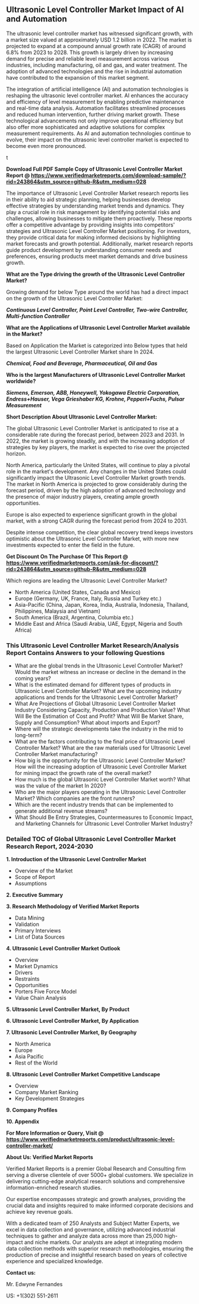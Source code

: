 <h2>Ultrasonic Level Controller Market Impact of AI and Automation</h2><p>The ultrasonic level controller market has witnessed significant growth, with a market size valued at approximately USD 1.2 billion in 2022. The market is projected to expand at a compound annual growth rate (CAGR) of around 6.8% from 2023 to 2028. This growth is largely driven by increasing demand for precise and reliable level measurement across various industries, including manufacturing, oil and gas, and water treatment. The adoption of advanced technologies and the rise in industrial automation have contributed to the expansion of this market segment.</p><p>The integration of artificial intelligence (AI) and automation technologies is reshaping the ultrasonic level controller market. AI enhances the accuracy and efficiency of level measurement by enabling predictive maintenance and real-time data analysis. Automation facilitates streamlined processes and reduced human intervention, further driving market growth. These technological advancements not only improve operational efficiency but also offer more sophisticated and adaptive solutions for complex measurement requirements. As AI and automation technologies continue to evolve, their impact on the ultrasonic level controller market is expected to become even more pronounced.</p>t</p><p id="" class=""><strong>Download Full PDF Sample Copy of Ultrasonic Level Controller Market Report @ <a href="https://www.verifiedmarketreports.com/download-sample/?rid=243864&utm_source=github-R&utm_medium=028" target="_blank">https://www.verifiedmarketreports.com/download-sample/?rid=243864&utm_source=github-R&utm_medium=028</a></strong></p><p>The importance of&nbsp;Ultrasonic Level Controller Market research reports lies in their ability to aid strategic planning, helping businesses develop effective strategies by understanding market trends and dynamics. They play a crucial role in risk management by identifying potential risks and challenges, allowing businesses to mitigate them proactively. These reports offer a competitive advantage by providing insights into competitors' strategies and Ultrasonic Level Controller Market positioning. For investors, they provide critical data for making informed decisions by highlighting market forecasts and growth potential. Additionally, market research reports guide product development by understanding consumer needs and preferences, ensuring products meet market demands and drive business growth.</p><p><strong>What are the&nbsp;Type driving the growth of the Ultrasonic Level Controller Market?</strong></p><p id="" class="">Growing demand for below Type around the world has had a direct impact on the growth of the Ultrasonic Level Controller Market:</p><em><strong>Continuous Level Controller, Point Level Controller, Two-wire Controller, Multi-function Controller</strong></em></p><strong>What are the&nbsp;Applications&nbsp;of Ultrasonic Level Controller Market available in the Market?</strong></p><p id="" class="">Based on Application the Market is categorized into Below types that held the largest Ultrasonic Level Controller Market share In 2024.</p><em><strong>Chemical, Food and Beverage, Pharmaceutical, Oil and Gas</strong></em></p><strong>Who is the largest Manufacturers of Ultrasonic Level Controller Market worldwide?</strong></p><p><em><strong>Siemens, Emerson, ABB, Honeywell, Yokogawa Electric Corporation, Endress+Hauser, Vega Grieshaber KG, Krohne, Pepperl+Fuchs, Pulsar Measurement</strong></em></p><p id="" class=""><strong>Short Description About Ultrasonic Level Controller Market:</strong></p><p>The global Ultrasonic Level Controller Market is anticipated to rise at a considerable rate during the forecast period, between 2023 and 2031. In 2022, the market is growing steadily, and with the increasing adoption of strategies by key players, the market is expected to rise over the projected horizon.</p><p>North America, particularly the United States, will continue to play a pivotal role in the market's development. Any changes in the United States could significantly impact the Ultrasonic Level Controller Market growth trends. The market in North America is projected to grow considerably during the forecast period, driven by the high adoption of advanced technology and the presence of major industry players, creating ample growth opportunities.</p><p>Europe is also expected to experience significant growth in the global market, with a strong CAGR during the forecast period from 2024 to 2031.</p><p>Despite intense competition, the clear global recovery trend keeps investors optimistic about the Ultrasonic Level Controller Market, with more new investments expected to enter the field in the future.</p><p id="" class=""><strong>Get Discount On The Purchase Of This Report @ <a href="https://www.verifiedmarketreports.com/ask-for-discount/?rid=243864&utm_source=github-R&utm_medium=028" target="_blank">https://www.verifiedmarketreports.com/ask-for-discount/?rid=243864&utm_source=github-R&utm_medium=028</a></strong></p>Which regions are leading the Ultrasonic Level Controller Market?</p><ul><li>North America (United States, Canada and Mexico)</li><li>Europe (Germany, UK, France, Italy, Russia and Turkey etc.)</li><li>Asia-Pacific (China, Japan, Korea, India, Australia, Indonesia, Thailand, Philippines, Malaysia and Vietnam)</li><li>South America (Brazil, Argentina, Columbia etc.)</li><li>Middle East and Africa (Saudi Arabia, UAE, Egypt, Nigeria and South Africa)</li></ul><h3 id="" class="">This Ultrasonic Level Controller Market Research/Analysis Report Contains Answers to your following Questions</h3><ul><li>What are the global trends in the Ultrasonic Level Controller Market? Would the market witness an increase or decline in the demand in the coming years?</li><li>What is the estimated demand for different types of products in Ultrasonic Level Controller Market? What are the upcoming industry applications and trends for the Ultrasonic Level Controller Market?</li><li>What Are Projections of Global Ultrasonic Level Controller Market Industry Considering Capacity, Production and Production Value? What Will Be the Estimation of Cost and Profit? What Will Be Market Share, Supply and Consumption? What about imports and Export?</li><li>Where will the strategic developments take the industry in the mid to long-term?</li><li>What are the factors contributing to the final price of Ultrasonic Level Controller Market? What are the raw materials used for Ultrasonic Level Controller Market manufacturing?</li><li>How big is the opportunity for the Ultrasonic Level Controller Market? How will the increasing adoption of Ultrasonic Level Controller Market for mining impact the growth rate of the overall market?</li><li>How much is the global Ultrasonic Level Controller Market worth? What was the value of the market In 2020?</li><li>Who are the major players operating in the Ultrasonic Level Controller Market? Which companies are the front runners?</li><li>Which are the recent industry trends that can be implemented to generate additional revenue streams?</li><li>What Should Be Entry Strategies, Countermeasures to Economic Impact, and Marketing Channels for Ultrasonic Level Controller Market Industry?</li></ul><h3 id="" class="">Detailed TOC of Global Ultrasonic Level Controller Market Research Report, 2024-2030</h3><p id="" class=""><strong>1. Introduction of the Ultrasonic Level Controller Market</strong></p><ul><li>Overview of the Market</li><li>Scope of Report</li><li>Assumptions</li></ul><p id="" class=""><strong>2. Executive Summary</strong></p><p id="" class=""><strong>3. Research Methodology of Verified Market Reports</strong></p><ul><li>Data Mining</li><li>Validation</li><li>Primary Interviews</li><li>List of Data Sources</li></ul><p id="" class=""><strong>4. Ultrasonic Level Controller Market Outlook</strong></p><ul><li>Overview</li><li>Market Dynamics</li><li>Drivers</li><li>Restraints</li><li>Opportunities</li><li>Porters Five Force Model</li><li>Value Chain Analysis</li></ul><p id="" class=""><strong>5. Ultrasonic Level Controller Market, By Product</strong></p><p id="" class=""><strong>6. Ultrasonic Level Controller Market, By Application</strong></p><p id="" class=""><strong>7. Ultrasonic Level Controller Market, By Geography</strong></p><ul><li>North America</li><li>Europe</li><li>Asia Pacific</li><li>Rest of the World</li></ul><p id="" class=""><strong>8. Ultrasonic Level Controller Market Competitive Landscape</strong></p><ul><li>Overview</li><li>Company Market Ranking</li><li>Key Development Strategies</li></ul><p id="" class=""><strong>9. Company Profiles</strong></p><p id="" class=""><strong>10. Appendix</strong></p><p id="" class=""><strong>For More Information or Query, Visit @ <a href="https://www.verifiedmarketreports.com/product/ultrasonic-level-controller-market/" target="_blank">https://www.verifiedmarketreports.com/product/ultrasonic-level-controller-market/</a></strong></p><p id="" class=""><strong>About Us: Verified Market Reports</strong></p><p id="" class="">Verified Market Reports is a premier Global Research and Consulting firm serving a diverse clientele of over 5000+ global customers. We specialize in delivering cutting-edge analytical research solutions and comprehensive information-enriched research studies.</p><p id="" class="">Our expertise encompasses strategic and growth analyses, providing the crucial data and insights required to make informed corporate decisions and achieve key revenue goals.</p><p id="" class="">With a dedicated team of 250 Analysts and Subject Matter Experts, we excel in data collection and governance, utilizing advanced industrial techniques to gather and analyze data across more than 25,000 high-impact and niche markets. Our analysts are adept at integrating modern data collection methods with superior research methodologies, ensuring the production of precise and insightful research based on years of collective experience and specialized knowledge.</p><p id="" class=""><strong>Contact us:</strong></p><p id="" class="">Mr. Edwyne Fernandes</p><p id="" class="">US: +1(302) 551-2611</p>